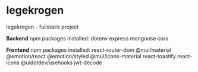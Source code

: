 # legekrogen

legekrogen - fullstack project

**Backend**
npm packages installed:
dotenv express mongoose cors

**Frontend**
npm packages installed:
react-router-dom
@mui/material @emotion/react @emotion/styled
@mui/icons-material
react-toastify
react-icons
@uidotdev/usehooks
jwt-decode
